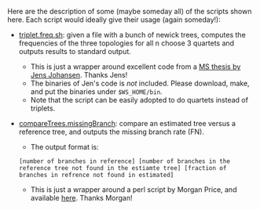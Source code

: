 Here are the description of some (maybe someday all) of the scripts shown here.
Each script would ideally give their usage (again someday!):

* [triplet.freq.sh](triplet.freq.sh): given a file with a bunch of newick trees, computes the frequencies of the three topologies for all n choose 3 quartets and outputs results to standard output. 
  * This is just a wrapper around excellent code from a [MS thesis by Jens Johansen](http://jensjohansen.com/thesis/). Thanks Jens!
  * The binaries of Jen's code is *not* included. Please download, make, and put the binaries under `$WS_HOME/bin`.
  * Note that the script can be easily adopted to do quartets instead of triplets. 

* [compareTrees.missingBranch](compareTrees.missingBranch): compare an estimated tree versus a reference tree, and outputs the 
  missing branch rate (FN). 
  * The output format is:

  ```[number of branches in reference] [number of branches in the reference tree not found in the estiamte tree] [fraction of branches in refrence not found in estimated]```
  
  * This is just a wrapper around a perl script by Morgan Price, and available [here](http://www.microbesonline.org/fasttree/treecmp.html). Thanks Morgan!


